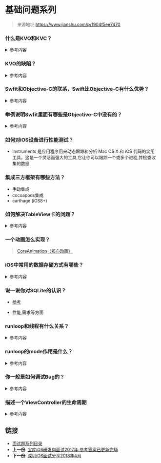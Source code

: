 # 基础问题系列

> 来源地址:https://www.jianshu.com/p/1904f5ee7470


###  什么是KVO和KVC？  
<details>
<summary> 参考内容 </summary>

- KVC : 键值编码，是Key Value Coding 的简称，cocoa的标准组成部分，是一种可以直接通过字符串的名字(Key)来访问类属性的机制，而不是通过调用Setter方法、Getter方法进行访问
- KVO：（Key Value Observer）键值观察者，是观察者设计模式的一种具体实现
- [detail-link](https://www.jianshu.com/p/10408579fae0)
</details>

### KVO的缺陷？

<details>
<summary> 参考内容 </summary>

- 我们观察的属性必须使用strings定义，编译时不会出现警告
- 对属性重构，将导致观察代码不可用
- 复杂的 “if” 语句要求对象正在观察多个值，是因为所有的观察代码通过一个方法来指向
- 当释放观察者的时候不需要移除观察者。
- 继承类多层级容易出问题
</details>

### Swfit和Objective-C的联系，Swift比Objective-C有什么优势？
<details>
<summary> 参考内容 </summary>

- 联系: 
	- Swift与Objective-C共用同一套运行时环境
	- 同一个工程，可以同时使用Swift和Objective-C
	- Objective-C出现过的绝大多数概念，比如引用记数、ARC、属性、协议、接口、初始化、扩展类、命名参数、匿名函数等，在Swift中继续有效（可能只是换了个术语)
- 优势
	- Swift容易阅读，语法和文件结构简易化。
	- Swift更易于维护，文件分离后结构更清晰。
	- Swift更加安全，它是类型安全的语言。
	- Swift代码更少，简洁的语法，可以省去大量冗余代码
	- Swift速度更快，运算性能更高。
</details>

### 举例说明Swfit里面有哪些是Objective-C中没有的？

<details>
<summary> 参考内容 </summary>
	
	```
	1).swift独有的范围运算符
	a…b 表示 [a,b] 如3…5 就是范围取3，4，5
	2).swift独有的元组类型
	var point = (x:15,y:20.2)
	就是元组名是 point ，里面有两个元素x和y。 有点类似于结构体.
	3).函数的默认参数值
	func addStudent (name:string,age:Int = 20) –>string{}
	设置了默认的年龄为20 所以再调用时只需要写个名字
	addStudent(“zss”)
	要注意的是，使用了默认参数值， 系统会自动生成一个外部参数名。
	想改名字也就要写外部参数名了 即 addStudent(“zss”,age:18)
	4).swift中使用let定义常量,var定义变量
	使用常量,更加安全,不能够被修改,在需要对对象进行修改的时候 只能用var修饰.
	5).if let 、 guard let 的用法
	缩减代码量，安全处理数据逻辑。
	......
	
	```
</details>

### 如何对iOS设备进行性能测试？
- Instruments 是应用程序用来动态跟踪和分析 Mac OS X 和 iOS 代码的实用工具。这是一个灵活而强大的工具,它让你可以跟踪一个或多个进程,并检查收集的数据

### 集成三方框架有哪些方法？
- 手动集成
- cocoapods集成
- carthage (iOS8+)

### 如何解决TableView卡的问题？
<details>
<summary> 参考内容 </summary>

* 复用单元格
* 单元格中的视图尽量都使用不透明的，单元格中尽量少使用动画
* 图片加载使用异步加载
* 滑动时不加载图片，停止滑动时开始加载(需要处理快速滑动的空白)
* 单元格中的内容可以在自定义cell类中的drawRect方法内自己绘制
* 如非必要，减少reloadData全部cell，只reloadRowsAtIndexPaths
* 如果cell是动态行高，计算出高度后缓存
* cell高度固定的话直接使用cell.rowHeight设置高度

</details>

### 一个动画怎么实现？ 
>  [CoreAnimation（核心动画）](https://github.com/DevDragonLi/Core-AnimationPerformanceOptimization)

### iOS中常用的数据存储方式有哪些？

<details>
<summary> 参考内容 </summary>

- 综合	
	- 所有的本地持久化数据存储的本质都是写文件，而且只能存到沙盒中。
	- 沙盒机制是苹果的一项安全机制，本质就是系统给每个应用分配了一个文件夹来存储数据，而且每个应用只能访问分配给自己的那个文件夹，其他应用的文件夹是不能访问的。
	- 数据存储的核心都是写文件。主要有四种持久化方式：属性列表，对象序列化，SQLite 数据库, CoreData
	
	- 属性列表：应用于少量数据存储，比如登陆的用户信息，应用程序配置信息等。只有NSString ，NSArray，NSDictory，NSData，可以WriteToFile；存储的依旧是plist文件，plist文件可以存储的7种数据类型：array，dictory，string，bool，data，date，number。

- 详细
	- 对象序列化：最终也是存为属性列表文件，如果程序中，需要存储的时候，直接存储对象比较方便，例如有一个设置类，我们可以把设置类的对象直接存储，就没必要再把里面的每一个属性单独存到文件中。对象序列化是将一个实现了NSCoding协议的对象，通过序列化（NSKeydArchiver）的形式，将对象中的属性抽取出来，转化成二进制流，也就是NSData，NSData可以选择write to file 或者存储到NSUserdefault中。 必须实现的两个方法 encodeWithCoder，initWithCoder。对象序列化的本质就是 对象NSData。

	- SQLite： 适合大量，重复，有规律的数据存储。而且频繁的读取，删除，过滤数据，这种适合使用数据库 (iOS 使用第三方FMDB)

	- CoreData： Sqlite叫做关系型数据库，CoreData 是一中OR-Mapping的思想 ，O代表对象Object，R代表relationship，Mapping代表映射，直译过来就是对象关系映射，其实就是把对象的属性和表中的字段自动映射，简化程序员的负担，以面向对象的方式操作数据库。ORMapping是一种思想，CoreData实现了这种思想，在Java中，hibernate 也是对ORMapping的一种实现，只是利用java实现的。
	- CoreData 本质还是数据库，只不过使用起来更加面向对象，不关注二维的表结构，而是只需要关注对象，纯面向对象的数据操作方式。我们直接使用数据库的时候，如果向数据库中插入数据，一般是把一个对象的属性和数据库中某个表的字段一一对应，然后把对象的属性存储到具体的表字段中.取一条数据的时候，把表中的一行数据取出，同样需要再封装到对象的属性中，这样的方式有点繁琐，不面向对象。CoreData解决的问题就是不需要这个中间的转换过程，看起来是直接把对象存储进去，并且取出来，不关心表的存在，实际内部帮你做好了映射关系。

</details>

### 说一说你对SQLite的认识？

- [参考](https://zhuanlan.zhihu.com/p/23911987)

- 性能,需求等方面

### runloop和线程有什么关系？
<details>
<summary> 参考内容 </summary>

> runloop和线程是一一对应关系

- 一般来讲，一个线程一次只能执行一个任务，执行完成后线程就会退出
- 保持程序的持续运行(ios程序为什么能一直活着不会死)
- 处理app中的各种事件（比如触摸事件、定时器事件【NSTimer】、selector事件【选择器·performSelector···】）
- 节省CPU资源，提高程序性能，有事情就做事情，没事情就休息

- 重要性
	- 如果没有Runloop,那么程序一启动就会退出，什么事情都做不了。
	- 如果有了Runloop，那么相当于在内部有一个事件循环，能够保证程序的持续运行
	- main函数中的Runloop a 在UIApplication函数内部就启动了一个Runloop 该函数返回一个int类型的值 b 这个默认启动的Runloop是跟主线程相关联的

</details>

### runloop的mode作用是什么？
<details>
<summary> 参考内容 </summary>

- 实际编码可用为3种(系统占用2种独有)
- example ,定时器,等处理需要采取不同的 mode 

</details>

### 你一般是如何调试Bug的？
<details>
<summary> 参考内容 </summary>

- 在运行过程中，如果出现EXC_BAD_ACCESS 异常，往往提示的信息很少或者没有提示，启用NSZombieEnabled后在控制台能打印出更多的提示信息，便于debug,请注意，僵尸模式下的调试工作只能在模拟器中实现，我们无法在物理设备上完成这一诊断流程.
- 异常断点，一般程序crash时Xcode一般会定位到main函数中，得不到详细的crash信息，打上异常断点后就极大可能定位到程序的crash处，利于debug。
- 一般来说，在创建工程的时候，应该在Build Settings启用Analyze During 'Build'，这样每次编译时都会自动静态分析。这样的话，写完一小段代码之后，就马上知道是否存在内存泄露或其他bug问题，并且可以修bugs。
- 如果你想在运行的时候查看APP是否存在内存泄露，你可以使用Xcode上instruments工具上的Leaks模块进行内存分析。但是有些内存泄露是很难检查出来，有时只有通过手动覆盖dealloc方法，看它最终有没有调用。
</details>

### 描述一个ViewController的生命周期
<details>
<summary> 参考内容 </summary>

* 当我们调用UIViewControlller的view时，
* 系统首先判断当前的 UIViewControlller是否存在view，如果存在直接返回view，
* 如果不存在的话，会调用loadview方法，
* 然后判断loadview方法是否是自定义方法，
* 如果是自定义方法，就执行自定义方法，
* 如果不是自定义方法，判断当时视图控制器是否有xib、stroyboard。
* 如果有xib、stroyboard 就加载xib、stroyboard。
* 如果没有创建一个空白的view。
* 调用viewDidLoad方法。
* 最后返回view

</details>



## 链接

- [面试题系列目录](../README.md)
- **上一份**: [宝库iOS研发岗面试2017年:参考答案已更新完毕](05iOS宝库iOS开发笔试题2017年.md)
- **下一份**: [深圳iOS面试分享2018年4月](07深圳iOS面试分享2018年4月.md)

